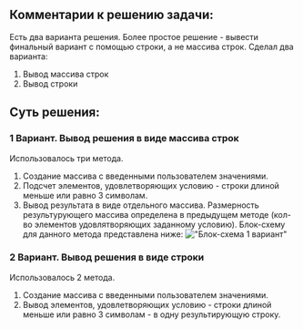 ## Комментарии к решению задачи:
Есть два варианта решения.
Более простое решение - вывести финальный вариант с помощью строки, а не массива строк.
Сделал два варианта:
1. Вывод массива строк
2. Вывод строки

## Суть решения: 

### 1 Вариант. Вывод решения в виде массива строк
Использовалось три метода. 
1. Создание массива с введенными пользователем значениями.
2. Подсчет элементов, удовлетворяющих условию - строки длиной меньше или равно 3 символам.
3. Вывод результата в виде отдельного массива. Размерность результурующего массива определена в предыдущем методе (кол-во элементов удовлятворяющих заданному условию).
Блок-схему для данного метода представлена ниже:
!["Блок-схема 1 вариант"](algorythm_for_variant_1.jpg)


### 2 Вариант. Вывод решения в виде строки
Использовалось 2 метода. 
1. Создание массива с введенными пользователем значениями.
2. Вывод элементов, удовлетворяющих условию - строки длиной меньше или равно 3 символам - в одну результирующую строку.

